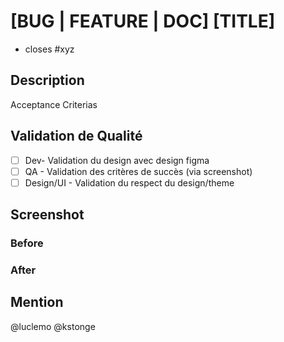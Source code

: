 # [BUG | FEATURE | DOC] [TITLE]

- closes #xyz

## Description

Acceptance Criterias

## Validation de Qualité


- [ ] Dev- Validation du design avec design figma
- [ ] QA - Validation des critères de succès (via screenshot)
- [ ] Design/UI - Validation du respect du design/theme

## Screenshot
### Before

### After


## Mention
@luclemo @kstonge

